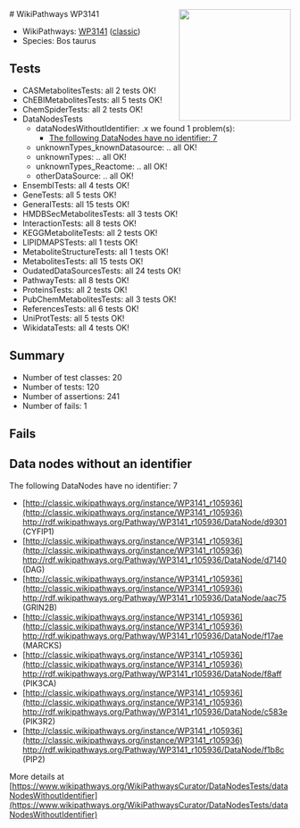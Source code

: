 <img style="float: right; width: 200px" src="https://upload.wikimedia.org/wikipedia/commons/thumb/8/83/Wplogo_with_text_500.png/640px-Wplogo_with_text_500.png" />
# WikiPathways WP3141

* WikiPathways: [WP3141](https://wikipathways.org/pathways/WP3141) ([classic](https://classic.wikipathways.org/instance/WP3141))
* Species: Bos taurus
## Tests
* CASMetabolitesTests: all 2 tests OK!
* ChEBIMetabolitesTests: all 5 tests OK!
* ChemSpiderTests: all 2 tests OK!
* DataNodesTests
    * dataNodesWithoutIdentifier: .x we found 1 problem(s):
        * [The following DataNodes have no identifier: 7](#d2d32fa6)
    * unknownTypes_knownDatasource: .. all OK!
    * unknownTypes: .. all OK!
    * unknownTypes_Reactome: .. all OK!
    * otherDataSource: .. all OK!
* EnsemblTests: all 4 tests OK!
* GeneTests: all 5 tests OK!
* GeneralTests: all 15 tests OK!
* HMDBSecMetabolitesTests: all 3 tests OK!
* InteractionTests: all 8 tests OK!
* KEGGMetaboliteTests: all 2 tests OK!
* LIPIDMAPSTests: all 1 tests OK!
* MetaboliteStructureTests: all 1 tests OK!
* MetabolitesTests: all 15 tests OK!
* OudatedDataSourcesTests: all 24 tests OK!
* PathwayTests: all 8 tests OK!
* ProteinsTests: all 2 tests OK!
* PubChemMetabolitesTests: all 3 tests OK!
* ReferencesTests: all 6 tests OK!
* UniProtTests: all 5 tests OK!
* WikidataTests: all 4 tests OK!


## Summary

* Number of test classes: 20
* Number of tests: 120
* Number of assertions: 241
* Number of fails: 1

## Fails

<a name="d2d32fa6" />

## Data nodes without an identifier

The following DataNodes have no identifier: 7

* [http://classic.wikipathways.org/instance/WP3141_r105936](http://classic.wikipathways.org/instance/WP3141_r105936) http://rdf.wikipathways.org/Pathway/WP3141_r105936/DataNode/d9301 (CYFIP1)
* [http://classic.wikipathways.org/instance/WP3141_r105936](http://classic.wikipathways.org/instance/WP3141_r105936) http://rdf.wikipathways.org/Pathway/WP3141_r105936/DataNode/d7140 (DAG)
* [http://classic.wikipathways.org/instance/WP3141_r105936](http://classic.wikipathways.org/instance/WP3141_r105936) http://rdf.wikipathways.org/Pathway/WP3141_r105936/DataNode/aac75 (GRIN2B)
* [http://classic.wikipathways.org/instance/WP3141_r105936](http://classic.wikipathways.org/instance/WP3141_r105936) http://rdf.wikipathways.org/Pathway/WP3141_r105936/DataNode/f17ae (MARCKS)
* [http://classic.wikipathways.org/instance/WP3141_r105936](http://classic.wikipathways.org/instance/WP3141_r105936) http://rdf.wikipathways.org/Pathway/WP3141_r105936/DataNode/f8aff (PIK3CA)
* [http://classic.wikipathways.org/instance/WP3141_r105936](http://classic.wikipathways.org/instance/WP3141_r105936) http://rdf.wikipathways.org/Pathway/WP3141_r105936/DataNode/c583e (PIK3R2)
* [http://classic.wikipathways.org/instance/WP3141_r105936](http://classic.wikipathways.org/instance/WP3141_r105936) http://rdf.wikipathways.org/Pathway/WP3141_r105936/DataNode/f1b8c (PIP2)


More details at [https://www.wikipathways.org/WikiPathwaysCurator/DataNodesTests/dataNodesWithoutIdentifier](https://www.wikipathways.org/WikiPathwaysCurator/DataNodesTests/dataNodesWithoutIdentifier)

